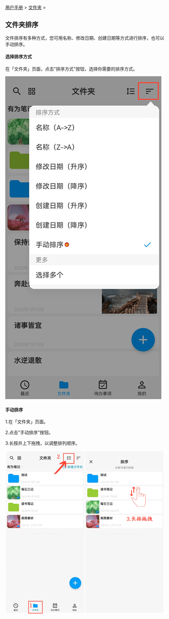 [用户手册](/dragonnest/drawnote/manual/zh) > [文件夹](/dragonnest/drawnote/manual/zh/folder) >

文件夹排序
---
文件排序有多种方式，您可用名称、修改日期、创建日期等方式进行排序，也可以手动排序。

#### 选择排序方式
在「文件夹」页面，点击"排序方式"按钮，选择你需要的排序方式。

![](imgs/sort_folders1.png)

#### 手动排序
1.在「文件夹」页面。

2.点击"手动排序"按钮。

3.长按并上下拖拽，以调整排列顺序。

![](imgs/sort_folders2.png)